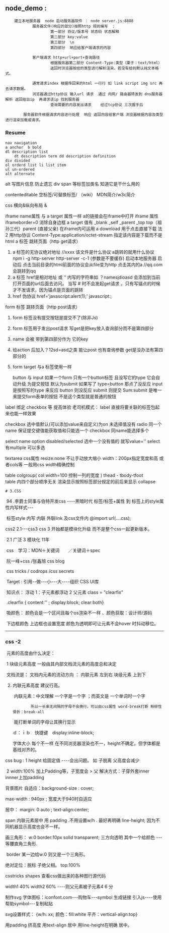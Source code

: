 ## node_demo :

		建立本地服务器  node 启动服务器软件 ： node server.js:8888
 				服务器文件(响应的部分)按照http 规则编写  :
						第一部分 协议/版本号 状态码 状态解释
	 					第二部分 key:value
						第三部分  \n
						第四部分  响应给客户端请求的内容

				客户端请求 http+url+port+查询路径 	
						根据服务器第二部分 Content-Type:类型（栗子：text/html）
						返回时浏览器按给的类型进行解析渲染，若没有给则默认纯文本格式。

 				通常请求index 根据传回来的html 一行行 如 link script img src 再去请求数据。	
				浏览器通过http协议 输入url 请求  通过 内网/ 路由器转发到 dns服务器解析 返回给出ip  再请求该ip 找到服务器
						查询需要的内容发出请求    经过tcp协议 三次握手后

			服务器软件根据请求内容进行处理  响应 返回内容给客户端 浏览器根据内容及类型进行渲染加载或请求。

### Resume
 	nav navigation 
 	a anchor  b bold 
    dl description list 
    	dt description term dd description definition
    div divided 
    ol orderd list li list item
    ul un-ordered
    alt alternate

 alt 写图片信息 防止遗忘
 div span 等标签加类名 知道它是干什么用的


 contenteditable
  空标签/可替换标签/  （wiki） MDN简介/w3c简介

  css  横向&纵向布局
  &amp;

  iframe  name属性 与 a target 属性一样  a的链接会在iframe中打开
  iframe 属性 iframeborder=0  消除自身边框
  a  target 值有 _blank _self _parent  _top   top（祖孙三代）parent (直接父亲) 在iframe内可运用
  a download 用于点击直接下载  法2 用http协议 Content-Type:application/octet-stream 指定该内容是下载而不是html
 a 标签 跳转页面（http  get请求）
1. a 标签的无协议绝对地址 //xxxx     该文件是什么协议 a跳转的就用什么协议
    npm i -g http-server    http-server -c-1 (参数是不要缓存) 
    		启动本地服务器  启动后 点击当前目录的html前面的协议会从file变为http  点击其内的a //qq.com 会跳转到qq
2. a 标签 href是相对地址 或 ‘’ 内写的字符串如 ？namesjdioasd 会添加到当前打开页面的url后面去访问。 
   当写 # 时不会发起get请求 。只有写锚点的时候才不发请求，因为锚点是页面的跳转
3. href  伪协议  href='javascript:alert(1);'   javascript:;

  form 标签 跳转页面（http  post请求）
  1. form 标签没有提交按钮是提交不了(除非Js)
  2. form 标签用于发出post请求    写get是把key放入查询部分而不是第四部分
  3. name 会被 带到第四部分作为 它的key
  4. 给action 后加入？12sd=asd之类 能让post 也有查询参数  get是没办法有第四部分的
  5. form target 与a 标签使用一样

		button  与 input 
如果一个form 只有一个button标签 且没写它的type
	它会自动升级 为提交按钮 默认为submit
	如果写了 type=button 那点了没反应
input 是按照写的type 来反应 button 则没反应 submit 则提交
	 	Sum:submit 是唯一来提交form表单的按钮 不是这个类型就是普通的按钮

 label 绑定 checkbox 等 提高体验
 老司机模式： label 直接将要关联的标签包起来也能一样效果

 checkbox 选中值默认(可以添加value来自定义)为on 未选择值没有 
 radio  同一个name 保证提交键值能获取值和只能选一个  checkbox 同name能选择多个

 select name  option disabled/selected  选中一个没有值的 就写value=''
 select 有multiple 可以多选

 textarea  css属性 resize:none 不让手动放大缩小  width：200px指定宽度和高 或者cols等 一般用css width精确控制

 table   colgroup( col width=100 控制一列的宽度 ) thead - tbody-tfoot  
 		table 内四个部分顺序无关 渲染显示按照标签部分规定的前后来显示
 collapse 



	# 3.CSS

​	94 .李爵士同事与伯特开发css   ----黑暗时代 标签/标签+属性 到 标签上的style属性内写样式---

​	标签style 内写 内联   外联link   及css文件内 @import  url(....css);

css2 2.1---css3   css 3 开始都是模块化升级  而不是整个css一起更新版本。

​	2.1 广泛  3 模块化  11年  

​	css　学习：MDN＋关键词　　／关键词＋spec   

​			 阮一峰+css /张鑫旭 css blog   

​			css  tricks  / codrops    /css secrets   

​    Target  :   引用--做---小---大----组织 CSS UI库

​	 知识点：  浮动  1：子元素都浮动  2 父元素 class = "clearfix"    

​		.clearfix { content:'' ; display:block; clear:both}

​		吸颜色： 颜色会是一个区间且每个os渲染不一样   、颜色获取：设计师/源码

​		下边框颜色  上边框也设置宽度 颜色为透明即可让元素不会hover 时抖动移位。



-----------------

### css  -2 

​	元素的高度由什么决定： 

​	1 块级元素高度 一般由其内部文档流元素的高度总和决定

​		文档流是： 文档内元素的流动方向 ：  内联元素 左到右 块级元素 上到下

 2. 内联元素高度 建议行高。

    ​	内联元素：中文理解 一个字是一个字 ；而英文是 一个单词时一个字 

     			所以一长串无间隔的字母不会换行。可以由css属性 word-break打断 粉碎性骨折：break-all

    ​		 能打断单词的字母让其换行显示

    ｄ：ｉｂ　快捷键　display:inline-block;

    字体大小 每个不一样 在不同浏览器渲染也不一，height不确定。但字体都是基线对齐的。



css bug  : 1 height  给固定值  ----会出问题。 如 子脱离 父高度会减少

​		 2  width:100%  加上Padding等，子宽度会 > 父    解决方式：子穿外套inner innner上加padding



背景图片 自适应：background-size : cover;

max-width : 940px ;  宽度大于940时自适应

居中： margin: 0 auto  ; text-align:center;

span  内联元素居中 用 padding .不用设置w/h .  最好再明确 line-height; 因为不同机器显示高度也会不一样。



画三角形： w:0  border:10px solid transparent; 三方向透明 其中一个给颜色 ---等腰直角三角形. 

​				border 某一边给w:0 则又是一个三角形。



绝对定位：脱标  子绝父相。 top:100%

csstricks shapes 查看css做出来的各种图行源代码

width1 40% width2 60% ----则父元素被子元素4 6 分



制作svg 字体图标：iconfont.com---购物车---symbol 生成链接 引入js----使用帮助symbol---复制粘贴

svg设置样式： {w/h: xx; 颜色：fill:white  平齐：vertical-align:top}     

用padding 挤高度 用text-align 居中 用line-height在明确 居中。